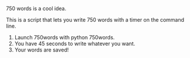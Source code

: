 750 words is a cool idea. 

This is a script that lets you write 750 words with a timer on the
command line.


1. Launch 750words with python 750words.
2. You have 45 seconds to write whatever you want. 
3. Your words are saved!
